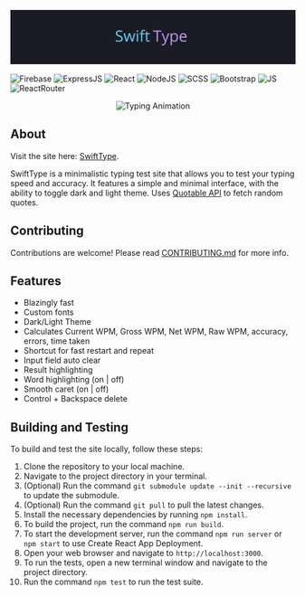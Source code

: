 
<p align="center">
  <a name="banner" href="#banner"><img src="./gh/images/swift-type-logo.jpg" alt="banner"></a>
</p>

<picture>
  <img src="https://img.shields.io/badge/firebase-%23039BE5.svg?style=for-the-badge&logo=firebase" alt="Firebase">
</picture>
<picture>
  <img src="https://img.shields.io/badge/express.js-%23404d59.svg?style=for-the-badge&logo=express&logoColor=%2361DAFB" alt="ExpressJS">
</picture>
<picture>
  <img src="https://img.shields.io/badge/react-%2320232a.svg?style=for-the-badge&logo=react&logoColor=%2361DAFB" alt="React">
</picture>
<picture>
<picture>
  <img src="https://img.shields.io/badge/Node.js-43853D?style=for-the-badge&logo=node.js&logoColor=white" alt="NodeJS">
</picture>
  <img src="https://img.shields.io/badge/Sass-CC6699?style=for-the-badge&logo=sass&logoColor=white" alt="SCSS">
</picture>
<picture>
  <img src="https://img.shields.io/badge/-Bootstrap-7952B3?style=for-the-badge&logo=bootstrap&logoColor=white" alt="Bootstrap">
</picture>
<picture>
  <img src="https://img.shields.io/badge/JavaScript-F7DF1E.svg?style=for-the-badge&logo=JavaScript&logoColor=black" alt="JS">
</picture>
<picture>
  <img src="https://img.shields.io/badge/React_Router-CA4245?style=for-the-badge&logo=react-router&logoColor=white" alt="ReactRouter">
</picture>

<p align="center">
  <p align="center">
<picture>
  <img src="https://readme-typing-svg.demolab.com?font=Open+Sans&pause=500&color=60D0FA&center=true&vCenter=true&width=290&height=25&lines=Swift+Type+~+HauseMaster;Responsive+Typing+Test." alt="Typing Animation">
</picture>
  </p>
</p>

## About
Visit the site here: <a href="https://swift-type-7007d.firebaseapp.com/ " target="_blank">SwiftType</a>.


SwiftType is a minimalistic typing test site that allows you to test your typing speed and accuracy. It features a simple and minimal interface, with the ability to toggle dark and light theme. Uses [Quotable API](https://github.com/lukePeavey/quotable) to fetch random quotes.

## Contributing
Contributions are welcome! Please read [CONTRIBUTING.md](CONTRIBUTING.md) for more info.

## Features 
 - Blazingly fast
 - Custom fonts
 - Dark/Light Theme
 - Calculates Current WPM, Gross WPM, Net WPM, Raw WPM, accuracy, errors, time taken
 - Shortcut for fast restart and repeat
 - Input field auto clear
 - Result highlighting
 - Word highlighting (on | off)
 - Smooth caret (on | off)
 - Control + Backspace delete

## Building and Testing
To build and test the site locally, follow these steps:

1. Clone the repository to your local machine.
2. Navigate to the project directory in your terminal.
3. (Optional) Run the command `git submodule update --init --recursive` to update the submodule.
4. (Optional) Run the command `git pull` to pull the latest changes.
5. Install the necessary dependencies by running `npm install`.
6. To build the project, run the command `npm run build`.
7. To start the development server, run the command `npm run server` or `npm start` to use Create React App Deployment.
8. Open your web browser and navigate to `http://localhost:3000`.
9. To run the tests, open a new terminal window and navigate to the project directory.
10. Run the command `npm test` to run the test suite.

